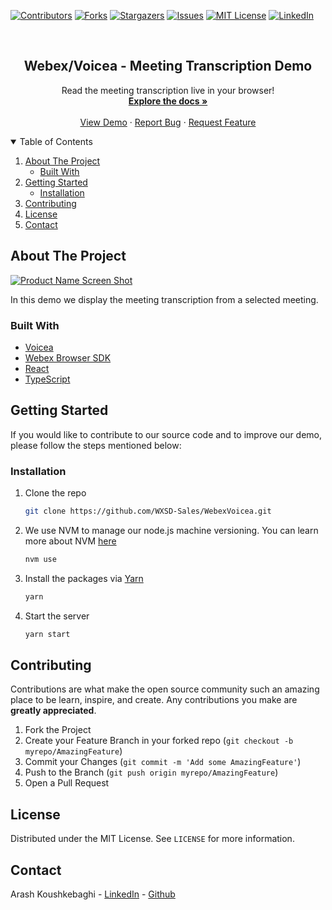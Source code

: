[![Contributors][contributors-shield]][contributors-url]
[![Forks][forks-shield]][forks-url]
[![Stargazers][stars-shield]][stars-url]
[![Issues][issues-shield]][issues-url]
[![MIT License][license-shield]][license-url]
[![LinkedIn][linkedin-shield]][linkedin-url]

<!-- PROJECT LOGO -->
<br />
<p align="center">
  <h2 align="center">Webex/Voicea - Meeting Transcription Demo</h2>

  <p align="center">
   Read the meeting transcription live in your browser! 
    <br />
    <a href="https://github.com/WXSD-Sales/WebexVoicea"><strong>Explore the docs »</strong></a>
    <br />
    <br />
    <a href="https://wxsd-sales.github.io/WebexVoicea/">View Demo</a>
    ·
    <a href="https://github.com/WXSD-Sales/WebexVoicea/issues">Report Bug</a>
    ·
    <a href="https://github.com/WXSD-Sales/WebexVoicea/issues">Request Feature</a>
  </p>
</p>

<!-- TABLE OF CONTENTS -->
<details open="open">
  <summary>Table of Contents</summary>
  <ol>
    <li>
      <a href="#about-the-project">About The Project</a>
      <ul>
        <li><a href="#built-with">Built With</a></li>
      </ul>
    </li>
    <li>
      <a href="#getting-started">Getting Started</a>
      <ul>
        <li><a href="#installation">Installation</a></li>
      </ul>
    </li>
    <li><a href="#contributing">Contributing</a></li>
    <li><a href="#license">License</a></li>
    <li><a href="#contact">Contact</a></li>
  </ol>
</details>

<!-- ABOUT THE PROJECT -->

## About The Project

[![Product Name Screen Shot][product-screenshot]](https://wxsd-sales.github.io/WebexVoicea/)

In this demo we display the meeting transcription from a selected meeting.

### Built With

- [Voicea](https://github.com/voicera)
- [Webex Browser SDK](https://github.com/webex/webex-js-sdk)
- [React](https://reactjs.org)
- [TypeScript](https://www.typescriptlang.org/)

<!-- GETTING STARTED -->

## Getting Started

If you would like to contribute to our source code and to improve our demo, please follow the steps mentioned below:

### Installation

1. Clone the repo
   ```sh
   git clone https://github.com/WXSD-Sales/WebexVoicea.git
   ```
2. We use NVM to manage our node.js machine versioning. You can learn more about NVM [here](https://github.com/nvm-sh/nvm)
   ```sh
   nvm use
   ```
3. Install the packages via [Yarn](https://classic.yarnpkg.com/en/)
   ```sh
   yarn
   ```
4. Start the server
   ```sh
   yarn start
   ```

<!-- CONTRIBUTING -->

## Contributing

Contributions are what make the open source community such an amazing place to be learn, inspire, and create. Any contributions you make are **greatly appreciated**.

1. Fork the Project
2. Create your Feature Branch in your forked repo (`git checkout -b myrepo/AmazingFeature`)
3. Commit your Changes (`git commit -m 'Add some AmazingFeature'`)
4. Push to the Branch (`git push origin myrepo/AmazingFeature`)
5. Open a Pull Request

<!-- LICENSE -->

## License

Distributed under the MIT License. See `LICENSE` for more information.

<!-- CONTACT -->

## Contact

Arash Koushkebaghi - [LinkedIn](https://www.linkedin.com/in/arash-koushkebaghi-9b1701a4/) - [Github](https://github.com/akoushke)

<!-- MARKDOWN LINKS & IMAGES -->
<!-- https://www.markdownguide.org/basic-syntax/#reference-style-links -->

[contributors-shield]: https://img.shields.io/github/contributors/WXSD-Sales/WebexVoicea.svg?style=for-the-badge
[contributors-url]: https://github.com/WXSD-Sales/WebexVoicea/graphs/contributors
[forks-shield]: https://img.shields.io/github/forks/WXSD-Sales/WebexVoicea.svg?style=for-the-badge
[forks-url]: https://github.com/WXSD-Sales/WebexVoicea/network/members
[stars-shield]: https://img.shields.io/github/stars/WXSD-Sales/WebexVoicea.svg?style=for-the-badge
[stars-url]: https://github.com/WXSD-Sales/WebexVoicea/stargazers
[issues-shield]: https://img.shields.io/github/issues/WXSD-Sales/WebexVoicea.svg?style=for-the-badge
[issues-url]: https://github.com/WXSD-Sales/WebexVoicea/issues
[license-shield]: https://img.shields.io/github/license/WXSD-Sales/WebexVoicea.svg?style=for-the-badge
[license-url]: https://github.com/WXSD-Sales/WebexVoicea/blob/master/LICENSE.txt
[linkedin-shield]: https://img.shields.io/badge/-LinkedIn-black.svg?style=for-the-badge&logo=linkedin&colorB=555
[linkedin-url]: https://www.linkedin.com/in/arash-koushkebaghi-9b1701a4/
[product-screenshot]: assets/images/transcription.gif
